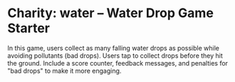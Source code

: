 # Charity: water – Water Drop Game Starter
In this game, users collect as many falling water drops as possible while avoiding pollutants (bad drops). Users tap to collect drops before they hit the ground. Include a score counter, feedback messages, and penalties for "bad drops" to make it more engaging. 
